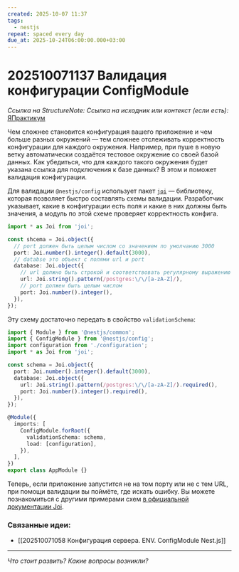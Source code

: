 ```yaml
---
created: 2025-10-07 11:37
tags:
  - nestjs
repeat: spaced every day
due_at: 2025-10-24T06:00:00.000+03:00
---
```

# 202510071137 Валидация конфигурации ConfigModule

*Ссылка на StructureNote:*
*Ссылка на исходник или контекст (если есть):* [ЯПрактикум](https://practicum.yandex.ru/trainer/backend-nodejs/lesson/64506ddc-7e9d-440a-acf6-bda3f77dd69f/)

Чем сложнее становится конфигурация вашего приложение и чем больше разных окружений — тем сложнее отслеживать корректность конфигурации для каждого окружения. Например, при пуше в новую ветку автоматически создаётся тестовое окружение со своей базой данных. Как убедиться, что для каждого такого окружения будет указана ссылка для подключения к базе данных? В этом и поможет валидация конфигурации.

Для валидации `@nestjs/config` использует пакет [`joi`](https://www.npmjs.com/package/joi) — библиотеку, которая позволяет быстро составлять схемы валидации. Разработчик указывает, какие в конфигурации есть поля и какие в них должны быть значения, а модуль по этой схеме проверяет корректность конфига.

```ts
import * as Joi from 'joi';

const shcema = Joi.object({
  // port должен быть целым числом со значением по умолчанию 3000
  port: Joi.number().integer().default(3000),
  // databse это объект с полями url и port
  database: Joi.object({
    // url должно быть строкой и соответствовать регулярному выражению
    url: Joi.string().pattern(/postgres:\/\/[a-zA-Z]/),
    // port должен быть целым числом
    port: Joi.number().integer(),
  }),
});
```

Эту схему достаточно передать в свойство `validationSchema`:

```ts
import { Module } from '@nestjs/common';
import { ConfigModule } from '@nestjs/config';
import configuration from './configuration';
import * as Joi from 'joi';

const schema = Joi.object({
  port: Joi.number().integer().default(3000),
  database: Joi.object({
    url: Joi.string().pattern(/postgres:\/\/[a-zA-Z]/).required(),
    port: Joi.number().integer().required(),
  }),
});

@Module({
  imports: [
    ConfigModule.forRoot({
      validationSchema: schema,
      load: [configuration],
    }),
  ],
})
export class AppModule {}
```

Теперь, если приложение запустится не на том порту или не с тем URL, при помощи валидации вы поймёте, где искать ошибку. Вы можете познакомиться с другими примерами схем [в официальной документации Joi](https://joi.dev/api/?v=17.6.0).

### Связанные идеи:

* [[202510071058 Конфигурация сервера. ENV. ConfigModule Nest.js]]

---

*Что стоит развить? Какие вопросы возникли?*
